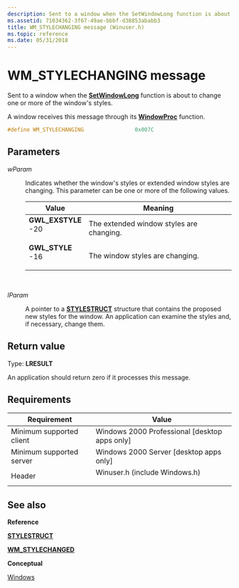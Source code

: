 ```yaml
---
description: Sent to a window when the SetWindowLong function is about to change one or more of the window's styles.
ms.assetid: 71034362-3f67-49ae-bbbf-d38853ababb3
title: WM_STYLECHANGING message (Winuser.h)
ms.topic: reference
ms.date: 05/31/2018
---
```


# WM\_STYLECHANGING message

Sent to a window when the [**SetWindowLong**](/windows/win32/api/winuser/nf-winuser-setwindowlonga) function is about to change one or more of the window's styles.

A window receives this message through its [**WindowProc**](/windows/win32/api/winuser/nc-winuser-wndproc) function.


```C++
#define WM_STYLECHANGING                0x007C
```



## Parameters

<dl> <dt>

*wParam* 
</dt> <dd>

Indicates whether the window's styles or extended window styles are changing. This parameter can be one or more of the following values.



| Value                                                                                                                                                                                                            | Meaning                                             |
|------------------------------------------------------------------------------------------------------------------------------------------------------------------------------------------------------------------|-----------------------------------------------------|
| <span id="GWL_EXSTYLE"></span><span id="gwl_exstyle"></span><dl> <dt>**GWL\_EXSTYLE**</dt> <dt>-20</dt> </dl> | The extended window styles are changing.<br/> |
| <span id="GWL_STYLE"></span><span id="gwl_style"></span><dl> <dt>**GWL\_STYLE**</dt> <dt>-16</dt> </dl>       | The window styles are changing.<br/>          |



 

</dd> <dt>

*lParam* 
</dt> <dd>

A pointer to a [**STYLESTRUCT**](/windows/win32/api/winuser/ns-winuser-stylestruct) structure that contains the proposed new styles for the window. An application can examine the styles and, if necessary, change them.

</dd> </dl>

## Return value

Type: **LRESULT**

An application should return zero if it processes this message.

## Requirements



| Requirement | Value |
|-------------------------------------|----------------------------------------------------------------------------------------------------------|
| Minimum supported client<br/> | Windows 2000 Professional \[desktop apps only\]<br/>                                               |
| Minimum supported server<br/> | Windows 2000 Server \[desktop apps only\]<br/>                                                     |
| Header<br/>                   | <dl> <dt>Winuser.h (include Windows.h)</dt> </dl> |



## See also

<dl> <dt>

**Reference**
</dt> <dt>

[**STYLESTRUCT**](/windows/win32/api/winuser/ns-winuser-stylestruct)
</dt> <dt>

[**WM\_STYLECHANGED**](wm-stylechanged.md)
</dt> <dt>

**Conceptual**
</dt> <dt>

[Windows](windows.md)
</dt> </dl>

 

 

